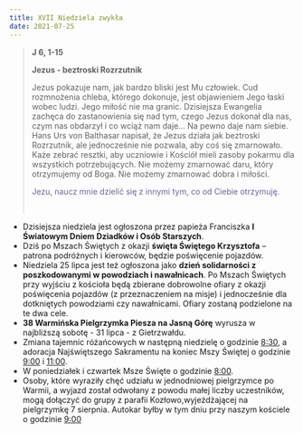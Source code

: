 ```yaml
---
title: XVII Niedziela zwykła
date: 2021-07-25
---
```


> **J 6, 1-15**
>
> **Jezus - beztroski Rozrzutnik**
>
> Jezus pokazuje nam, jak bardzo bliski jest Mu człowiek. Cud rozmnożenia chleba, którego dokonuje, jest objawieniem Jego łaski wobec ludzi. Jego miłość nie ma granic. Dzisiejsza Ewangelia zachęca do zastanowienia się nad tym, czego Jezus dokonał dla nas, czym nas obdarzył i co wciąż nam daje... Na pewno daje nam siebie. Hans Urs von Balthasar napisał, że Jezus działa jak beztroski Rozrzutnik, ale jednocześnie nie pozwala, aby coś się zmarnowało. Każe zebrać resztki, aby uczniowie i Kościół mieli zasoby pokarmu dla wszystkich potrzebujących. Nie możemy zmarnować daru, który otrzymujemy od Boga. Nie możemy zmarnować dobra i miłości.
>
> <span style="color: #666699;">Jezu, naucz mnie dzielić się z innymi tym, co od Ciebie otrzymuję. </span>
>
> &nbsp;

- Dzisiejsza niedziela jest ogłoszona przez papieża Franciszka **I Światowym Dniem Dziadków i Osób Starszych**.
- Dziś po Mszach Świętych z okazji **święta Świętego Krzysztofa** – patrona podróżnych i kierowców, będzie poświęcenie pojazdów.
- Niedziela 25 lipca jest też ogłoszona jako **dzień solidarności z poszkodowanymi w powodziach i nawałnicach**. Po Mszach Świętych przy wyjściu z kościoła będą zbierane dobrowolne ofiary z okazji poświęcenia pojazdów (z przeznaczeniem na misje) i jednocześnie dla dotkniętych powodziami czy nawałnicami. Ofiary zostaną podzielone na te dwa cele.
- **38 Warmińska Pielgrzymka Piesza na Jasną Górę** wyrusza w najbliższą sobotę - 31 lipca - z Gietrzwałdu.
- Zmiana tajemnic różańcowych w następną niedzielę o godzinie <u>8:30</u>, a adoracja Najświętszego Sakramentu na koniec Mszy Świętej o godzinie <u>9:00</u> i <u>11:00</u>.
- W poniedziałek i czwartek Msze Święte o godzinie <u>8:00</u>.
- Osoby, które wyraziły chęć udziału w jednodniowej pielgrzymce po Warmii, a wyjazd został odwołany z powodu małej liczby uczestników, mogą dołączyć do grupy z parafii Kozłowo,wyjeżdżającej na pielgrzymkę 7 sierpnia. Autokar byłby w tym dniu przy naszym kościele o godzinie <u>9:00</u>
